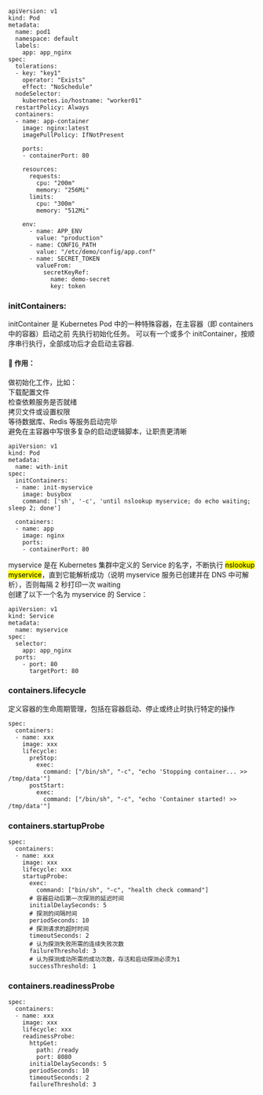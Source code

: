 ```
apiVersion: v1
kind: Pod
metadata:
  name: pod1
  namespace: default
  labels:
    app: app_nginx
spec:
  tolerations:
  - key: "key1"
    operator: "Exists"
    effect: "NoSchedule"
  nodeSelector:
    kubernetes.io/hostname: "worker01"
  restartPolicy: Always
  containers:
  - name: app-container
    image: nginx:latest
    imagePullPolicy: IfNotPresent

    ports:
    - containerPort: 80

    resources:
      requests:
        cpu: "200m"
        memory: "256Mi"
      limits:
        cpu: "300m"
        memory: "512Mi"

    env:
      - name: APP_ENV
        value: "production"
      - name: CONFIG_PATH
        value: "/etc/demo/config/app.conf"
      - name: SECRET_TOKEN
        valueFrom:
          secretKeyRef:
            name: demo-secret
            key: token
```
### initContainers:<br>
initContainer 是 Kubernetes Pod 中的一种特殊容器，在主容器（即 containers 中的容器）启动之前 先执行初始化任务。
可以有一个或多个 initContainer，按顺序串行执行，全部成功后才会启动主容器.
#### 🔧 作用：
做初始化工作，比如：<br>
下载配置文件<br>
检查依赖服务是否就绪<br>
拷贝文件或设置权限<br>
等待数据库、Redis 等服务启动完毕<br>
避免在主容器中写很多复杂的启动逻辑脚本，让职责更清晰<br>
```
apiVersion: v1
kind: Pod
metadata:
  name: with-init
spec:
  initContainers:
  - name: init-myservice
    image: busybox
    command: ['sh', '-c', 'until nslookup myservice; do echo waiting; sleep 2; done']

  containers:
  - name: app
    image: nginx
    ports:
    - containerPort: 80
```
myservice 是在 Kubernetes 集群中定义的 Service 的名字，不断执行 <mark>nslookup myservice</mark>，直到它能解析成功（说明 myservice 服务已创建并在 DNS 中可解析），否则每隔 2 秒打印一次 waiting<br>
创建了以下一个名为 myservice 的 Service：
```
apiVersion: v1
kind: Service
metadata:
  name: myservice
spec:
  selector:
    app: app_nginx
  ports:
    - port: 80
      targetPort: 80
```
### containers.lifecycle
定义容器的生命周期管理，包括在容器启动、停止或终止时执行特定的操作
```
spec:
  containers:
  - name: xxx
    image: xxx
    lifecycle:
      preStop:
        exec:
          command: ["/bin/sh", "-c", "echo 'Stopping container... >> /tmp/data'"]
      postStart:
        exec:
          command: ["/bin/sh", "-c", "echo 'Container started! >> /tmp/data'"]
```
### containers.startupProbe
```
spec:
  containers:
  - name: xxx
    image: xxx
    lifecycle: xxx
    startupProbe:
      exec:
        command: ["bin/sh", "-c", "health check command"]
      # 容器启动后第一次探测的延迟时间
      initialDelaySeconds: 5
      # 探测的间隔时间
      periodSeconds: 10
      # 探测请求的超时时间
      timeoutSeconds: 2
      # 认为探测失败所需的连续失败次数
      failureThreshold: 3
      # 认为探测成功所需的成功次数，存活和启动探测必须为1
      successThreshold: 1    
```
### containers.readinessProbe
```
spec:
  containers:
  - name: xxx
    image: xxx
    lifecycle: xxx
    readinessProbe:
      httpGet:
        path: /ready
        port: 8080
      initialDelaySeconds: 5
      periodSeconds: 10
      timeoutSeconds: 2
      failureThreshold: 3
         
```
